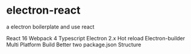 # electron-react
a electron boilerplate and use react

React 16
Webpack 4
Typescript
Electron 2.x
Hot reload
Electron-builder
Multi Platform Build
Better two package.json Structure
